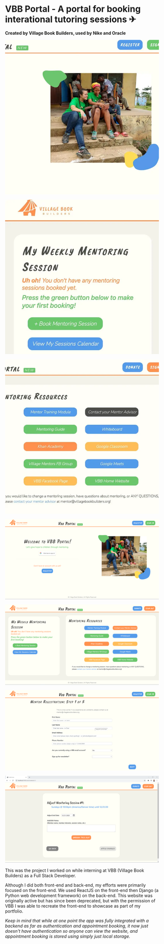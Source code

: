 # VBB Portal - A portal for booking interational tutoring sessions ✈

**Created by Village Book Builders, used by Nike and Oracle**

![Demo Screenshot 1](./README-demo-screenshot1.webp)

![Demo Screenshot 2](./README-demo-screenshot2.webp)

![Demo Screenshot 3](./README-demo-screenshot3.webp)

![Home Screenshot](./README-assets/README-home-screenshot.png)

![Dashboard Screenshot](./README-assets/README-dashboard-screenshot.png)

![Registration Screenshot](./README-assets/README-registration-screenshot.png)

![Edit Session Screenshot](./README-assets/README-edit-session-screenshot.png)

This was the project I worked on while interning at VBB (Village Book Builders) as a Full Stack Developer.

Although I did both front-end and back-end, my efforts were primarily focused on the front-end. We used ReactJS on the front-end then Django (a Python web development framework) on the back-end. This website was originally active but has since been deprecated, but with the permission of VBB I was able to recreate the front-end to showcase as part of my portfolio.

_Keep in mind that while at one point the app was fully integrated with a backend as far as authentication and appointment booking, it now just doesn't have authentication so anyone can view the website, and appointment booking is stored using simply just local storage._
